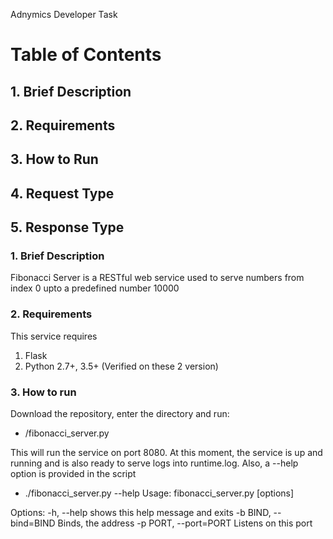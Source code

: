 Adnymics Developer Task

# Table of Contents
## 1.  Brief Description
## 2.  Requirements
## 3.  How to Run
## 4.  Request Type
## 5.  Response Type

### 1. Brief Description
Fibonacci Server is a RESTful web service used to serve numbers from index 0 upto a predefined number 10000

### 2. Requirements
This service requires 
1.  Flask
2. Python 2.7+, 3.5+ (Verified on these 2 version)

### 3. How to run
Download the repository, enter the directory and run:
- /fibonacci_server.py

This will run the service on port 8080. At this moment, the service is up and running and is also ready to serve logs into runtime.log. Also, a --help option is provided in the script
- ./fibonacci_server.py --help
Usage: fibonacci_server.py [options]

Options:
-h, --help      shows this help message and exits
-b BIND, --bind=BIND Binds, the address
-p PORT, --port=PORT Listens on this port
